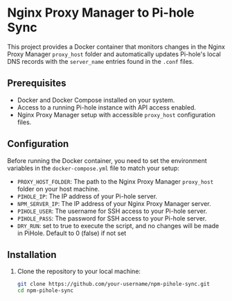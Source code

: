 # Nginx Proxy Manager to Pi-hole Sync

This project provides a Docker container that monitors changes in the Nginx Proxy Manager `proxy_host` folder and automatically updates Pi-hole's local DNS records with the `server_name` entries found in the `.conf` files.

## Prerequisites

- Docker and Docker Compose installed on your system.
- Access to a running Pi-hole instance with API access enabled.
- Nginx Proxy Manager setup with accessible `proxy_host` configuration files.

## Configuration

Before running the Docker container, you need to set the environment variables in the `docker-compose.yml` file to match your setup:

- `PROXY_HOST_FOLDER`: The path to the Nginx Proxy Manager `proxy_host` folder on your host machine.
- `PIHOLE_IP`: The IP address of your Pi-hole server.
- `NPM_SERVER_IP`: The IP address of your Nginx Proxy Manager server.
- `PIHOLE_USER`: The username for SSH access to your Pi-hole server.
- `PIHOLE_PASS`: The password for SSH access to your Pi-hole server.
- `DRY_RUN`: set to true to execute the script, and no changes will be made in PiHole. Default to 0 (false) if not set

## Installation

1. Clone the repository to your local machine:

   ```bash
   git clone https://github.com/your-username/npm-pihole-sync.git
   cd npm-pihole-sync
